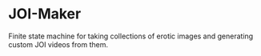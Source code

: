 # JOI-Maker
Finite state machine for taking collections of erotic images and generating custom JOI videos from them.
